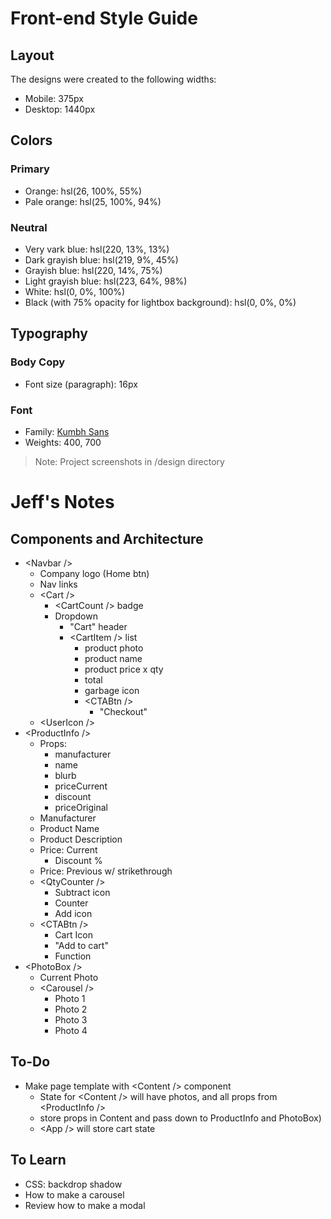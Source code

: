 # Front-end Style Guide

## Layout

The designs were created to the following widths:

- Mobile: 375px
- Desktop: 1440px

## Colors

### Primary

- Orange: hsl(26, 100%, 55%)
- Pale orange: hsl(25, 100%, 94%)

### Neutral

- Very vark blue: hsl(220, 13%, 13%)
- Dark grayish blue: hsl(219, 9%, 45%)
- Grayish blue: hsl(220, 14%, 75%)
- Light grayish blue: hsl(223, 64%, 98%)
- White: hsl(0, 0%, 100%)
- Black (with 75% opacity for lightbox background): hsl(0, 0%, 0%)

## Typography

### Body Copy

- Font size (paragraph): 16px

### Font

- Family: [Kumbh Sans](https://fonts.google.com/specimen/Kumbh+Sans)
- Weights: 400, 700

>Note: Project screenshots in /design directory


# Jeff's Notes
## Components and Architecture
- \<Navbar />
    - Company logo (Home btn)
    - Nav links
    - \<Cart />
        - \<CartCount /> badge
        - Dropdown
            - "Cart" header
            - \<CartItem /> list
                - product photo
                - product name
                - product price x qty
                - total
                - garbage icon
                - \<CTABtn />
                    - "Checkout"
    - \<UserIcon />
- \<ProductInfo />
    - Props:
        - manufacturer
        - name
        - blurb
        - priceCurrent
        - discount
        - priceOriginal
    - Manufacturer
    - Product Name
    - Product Description
    - Price: Current
        - Discount %
    - Price: Previous w/ strikethrough
    - \<QtyCounter />
        - Subtract icon
        - Counter
        - Add icon
    - \<CTABtn />
        - Cart Icon
        - "Add to cart"
        - Function
- \<PhotoBox />
    - Current Photo
    - \<Carousel />
        - Photo 1
        - Photo 2
        - Photo 3
        - Photo 4
## To-Do
- Make page template with \<Content /> component
    - State for \<Content /> will have photos, and all props from \<ProductInfo />
    - store props in Content and pass down to ProductInfo and PhotoBox)
    - \<App /> will store cart state
## To Learn
- CSS: backdrop shadow
- How to make a carousel
- Review how to make a modal